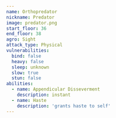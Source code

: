 ```yaml
---
name: Orthopredator
nickname: Predator
image: predator.png
start_floor: 36
end_floor: 38
agro: Sight
attack_type: Physical
vulnerabilities:
  bind: false
  heavy: false
  sleep: unknown
  slow: true
  stun: false
abilities:
  - name: Appendicular Disseverment
    description: instant
  - name: Haste
    description: 'grants haste to self'
---
```

